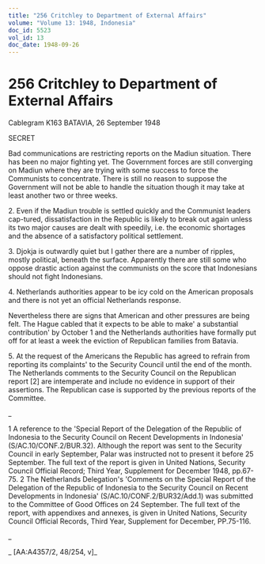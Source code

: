 ```yaml
---
title: "256 Critchley to Department of External Affairs"
volume: "Volume 13: 1948, Indonesia"
doc_id: 5523
vol_id: 13
doc_date: 1948-09-26
---
```


# 256 Critchley to Department of External Affairs

Cablegram K163 BATAVIA, 26 September 1948

SECRET

Bad communications are restricting reports on the Madiun situation. There has been no major fighting yet. The Government forces are still converging on Madiun where they are trying with some success to force the Communists to concentrate. There is still no reason to suppose the Government will not be able to handle the situation though it may take at least another two or three weeks.

2\. Even if the Madiun trouble is settled quickly and the Communist leaders cap-tured, dissatisfaction in the Republic is likely to break out again unless its two major causes are dealt with speedily, i.e. the economic shortages and the absence of a satisfactory political settlement.

3\. Djokja is outwardly quiet but I gather there are a number of ripples, mostly political, beneath the surface. Apparently there are still some who oppose drastic action against the communists on the score that Indonesians should not fight Indonesians.

4\. Netherlands authorities appear to be icy cold on the American proposals and there is not yet an official Netherlands response.

Nevertheless there are signs that American and other pressures are being felt. The Hague cabled that it expects to be able to make' a substantial contribution' by October 1 and the Netherlands authorities have formally put off for at least a week the eviction of Republican families from Batavia.

5\. At the request of the Americans the Republic has agreed to refrain from reporting its complaints' to the Security Council until the end of the month. The Netherlands comments to the Security Council on the Republican report [2] are intemperate and include no evidence in support of their assertions. The Republican case is supported by the previous reports of the Committee.

_

1 A reference to the 'Special Report of the Delegation of the Republic of Indonesia to the Security Council on Recent Developments in Indonesia' (S/AC.10/CONF.2/BUR.32). Although the report was sent to the Security Council in early September, Palar was instructed not to present it before 25 September. The full text of the report is given in United Nations, Security Council Official Record; Third Year, Supplement for December 1948, pp.67- 75. 2 The Netherlands Delegation's 'Comments on the Special Report of the Delegation of the Republic of Indonesia to the Security Council on Recent Developments in Indonesia' (S/AC.10/CONF.2/BUR32/Add.1) was submitted to the Committee of Good Offices on 24 September. The full text of the report, with appendixes and annexes, is given in United Nations, Security Council Official Records, Third Year, Supplement for December, PP.75-116.

_

_ [AA:A4357/2, 48/254, v]_
